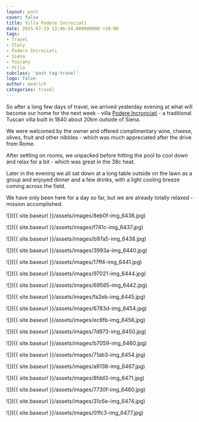 ```yaml
---
layout: post
cover: false
title: Villa Podere Incrociati
date: 2015-07-19 13:46:54.000000000 +10:00
tags: 
- Travel
- Italy
- Podere Incrociati
- Siena
- Tuscany
- Villa
subclass: 'post tag-travel'
logo: false
author: modrich
categories: travel
---
```

So after a long few days of travel, we arrived yesterday evening at what will become our home for the next week - villa [Podere Incronciati](http://www.podereincrociati.it) - a traditional Tuscan villa built in 1840 about 20km outside of Siena.

We were welcomed by the owner and offered complimentary wine, cheese, olives, fruit and other nibbles - which was much appreciated after the drive from Rome.

After settling on rooms, we unpacked before hitting the pool to cool down and relax for a bit - which was great in the 38c heat.

Later in the evening we all sat down at a long table outside on the lawn as a group and enjoyed dinner and a few drinks, with a light cooling breeze coming across the field.

We have only been here for a day so far, but we are already totally relaxed - mission accomplished.

![]({{ site.baseurl }}/assets/images/8eb0f-img_6436.jpg)

![]({{ site.baseurl }}/assets/images/f741c-img_6437.jpg)

![]({{ site.baseurl }}/assets/images/b97a5-img_6438.jpg)

![]({{ site.baseurl }}/assets/images/3993a-img_6440.jpg)

![]({{ site.baseurl }}/assets/images/17ff4-img_6441.jpg)

![]({{ site.baseurl }}/assets/images/97021-img_6444.jpg)

![]({{ site.baseurl }}/assets/images/69585-img_6442.jpg)

![]({{ site.baseurl }}/assets/images/fa2eb-img_6445.jpg)

![]({{ site.baseurl }}/assets/images/6783d-img_6454.jpg)

![]({{ site.baseurl }}/assets/images/ec6fb-img_6456.jpg)

![]({{ site.baseurl }}/assets/images/7d973-img_6450.jpg)

![]({{ site.baseurl }}/assets/images/b7059-img_6460.jpg)

![]({{ site.baseurl }}/assets/images/71ab3-img_6454.jpg)

![]({{ site.baseurl }}/assets/images/a9138-img_6467.jpg)

![]({{ site.baseurl }}/assets/images/8fdd3-img_6471.jpg)

![]({{ site.baseurl }}/assets/images/7730f-img_6460.jpg)

![]({{ site.baseurl }}/assets/images/31c6e-img_6474.jpg)

![]({{ site.baseurl }}/assets/images/01fc3-img_6477.jpg)

